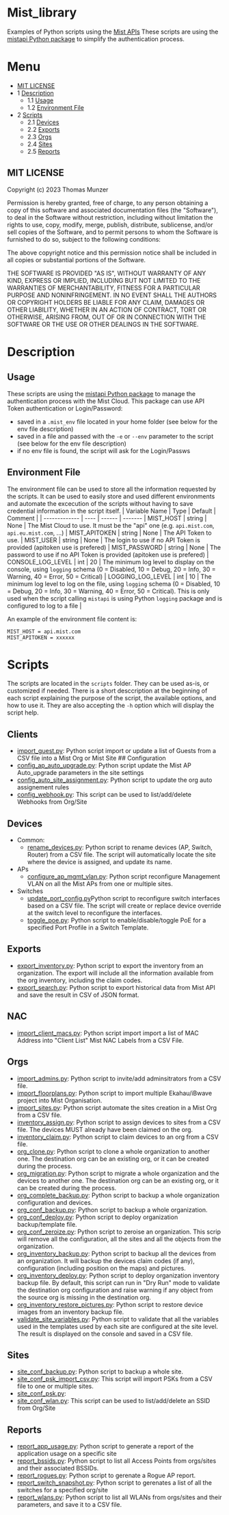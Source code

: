 
# Mist_library
Examples of Python scripts using the [Mist APIs](https://www.mist.com)
These scripts are using the [mistapi Python package](https://pypi.org/project/mistapi/) to simplify the authentication process.

# Menu
- [MIT LICENSE](#mit-license)
- 1 [Description](#description)
  - 1.1 [Usage](#usage)
  - 1.2 [Environment File](#environment-file)
- 2 [Scripts](#scripts)
  - 2.1 [Devices](#devices)
  - 2.2 [Exports](#exports)
  - 2.3 [Orgs](#orgs)
  - 2.4 [Sites](#sites)
  - 2.5 [Reports](#reports)

## MIT LICENSE
 
Copyright (c) 2023 Thomas Munzer

Permission is hereby granted, free of charge, to any person obtaining a copy of this software and associated documentation files (the "Software"), to deal in the  Software without restriction, including without limitation the rights to use, copy, modify, merge, publish, distribute, sublicense, and/or sell copies of the Software, and to permit persons to whom the Software is furnished to do so, subject to the following conditions:

The above copyright notice and this permission notice shall be included in all copies or substantial portions of the Software.

THE SOFTWARE IS PROVIDED "AS IS", WITHOUT WARRANTY OF ANY KIND, EXPRESS OR IMPLIED, INCLUDING BUT NOT LIMITED TO THE WARRANTIES OF MERCHANTABILITY, FITNESS FOR A PARTICULAR PURPOSE AND NONINFRINGEMENT. IN NO EVENT SHALL THE AUTHORS OR COPYRIGHT HOLDERS BE LIABLE FOR ANY CLAIM, DAMAGES OR OTHER LIABILITY, WHETHER IN AN ACTION OF CONTRACT, TORT OR OTHERWISE, ARISING FROM, OUT OF OR IN CONNECTION WITH THE SOFTWARE OR THE USE OR OTHER DEALINGS IN THE SOFTWARE.

# Description
## Usage
These scripts are using the [mistapi Python package](https://pypi.org/project/mistapi/) to manage the authentication process with the Mist Cloud.
This package can use API Token authentication or Login/Password:
- saved in a `.mist_env` file located in your home folder (see below for the env file description)
- saved in a file and passed with the `-e` or `--env` parameter to the script (see below for the env file description)
- if no env file is found, the script will ask for the Login/Passws

## Environment File
The environment file can be used to store all the information requested by the scripts. It can be used to easily store and used different environments and automate the excecution of the scripts without having to save credential information in the script itself.
| Variable Name | Type | Default | Comment |
| ------------- | ---- |  ------ | ------- |
MIST_HOST | string | None | The Mist Cloud to use. It must be the "api" one (e.g. `api.mist.com`, `api.eu.mist.com`, ...) |
MIST_APITOKEN | string | None | The API Token to use.  |
MIST_USER | string | None | The login to use if no API Token is provided (apitoken use is prefered) |
MIST_PASSWORD | string | None | The password to use if no API Token is provided (apitoken use is prefered) |
CONSOLE_LOG_LEVEL | int | 20 | The minimum log level to display on the console, using `logging` schema (0 = Disabled, 10 = Debug, 20 = Info, 30 = Warning, 40 = Error, 50 = Critical) |
LOGGING_LOG_LEVEL | int | 10 | The minimum log level to log on the file, using `logging` schema (0 = Disabled, 10 = Debug, 20 = Info, 30 = Warning, 40 = Error, 50 = Critical). This is only used when the script calling `mistapi` is using Python `logging` package and is configured to log to a file |

An example of the environment file content is:
```
MIST_HOST = api.mist.com
MIST_APITOKEN = xxxxxx
```

# Scripts
The scripts are located in the `scripts` folder. They can be used as-is, or customized if needed.
There is a short desccription at the beginning of each script explaining the purpose of the script, the available options, and how to use it. They are also accepting the `-h` option which will display the script help.

## Clients
- [import_guest.py](scripts/clients/import_guests.py): Python script import or update a list of Guests from a CSV file into a Mist Org or Mist Site
## Configuration
- [config_ap_auto_upgrade.py](scripts/orgs/config_ap_auto_upgrade.py): Python script update the Mist AP Auto_upgrade parameters in the site settings
- [config_auto_site_assignment.py](scripts/orgs/config_auto_site_assignment.py): Python script to update the org auto assignement rules
- [config_webhook.py](scripts/sites/config_webhook.py): This script can be used to list/add/delete Webhooks from Org/Site
## Devices
- Common:
    - [rename_devices.py](scripts/devices/rename_devices.py): Python script to rename devices (AP, Switch, Router) from a CSV file. The script will automatically locate the site where the device is assigned, and update its name.
- APs
    - [configure_ap_mgmt_vlan.py](scripts/devices/aps/configure_ap_mgmt_vlan.py): Python script reconfigure Management VLAN on all the Mist APs from one or multiple sites.
- Switches
    - [update_port_config.py](scripts/devices/switches/update_port_config.py)Python script to reconfigure switch interfaces based on a CSV file. The script will create or replace device override at the switch level to reconfigure the interfaces.
    - [toggle_poe.py](scripts/devices/switches/toggle_poe.py): Python script to enable/disable/toggle PoE for a specified Port Profile in a Switch Template.
## Exports
- [export_inventory.py](scripts/exports/export_inventory.py): Python script to export the inventory from an organization. The export will include all the information available from the org inventory, including the claim codes.
- [export_search.py](scripts/exports/export_search.py): Python script to export historical data from Mist API and save the result in CSV of JSON format.
## NAC
- [import_client_macs.py](scripts/nac/import_client_macs.py): Python script import import a list of MAC Address into "Client List" Mist NAC Labels from a CSV File.
## Orgs
- [import_admins.py](scripts/orgs/import_admins.py): Python script to invite/add adminsitrators from a CSV file.
- [import_floorplans.py](scripts/orgs/import_floorplans.py): Python script to import multiple Ekahau/iBwave project into Mist Organisation.
- [import_sites.py](scripts/orgs/import_sites.py): Python script automate the sites creation in a Mist Org from a CSV file.
- [inventory_assign.py](scripts/orgs/inventory_assign.py): Python script to assign devices to sites from a CSV file. The devices MUST already have been claimed on the org.
- [inventory_claim.py](scripts/orgs/inventory_claim.py): Python script to claim devices to an org from a CSV file. 
- [org_clone.py](scripts/orgs/org_clone.py): Python script to clone a whole organization to another one. The destination org can be an existing org, or it can be created during the process.
- [org_migration.py](scripts/orgs/org_migration.py): Python script to migrate a whole organization and the devices to another one. The destination org can be an existing org, or it can be created during the process.
- [org_complete_backup.py](scripts/orgs/org_complete_backup.py): Python script to backup a whole organization configuration and devices. 
- [org_conf_backup.py](scripts/orgs/org_conf_backup.py): Python script to backup a whole organization.
- [org_conf_deploy.py](scripts/orgs/org_conf_deploy.py): Python script to deploy organization backup/template file.
- [org_conf_zeroize.py](scripts/orgs/org_conf_zeroize.py): Python script to zeroise an organization. This scrip will remove all the configuration, all the sites and all the objects from the organization.
- [org_inventory_backup.py](scripts/orgs/org_inventory_backup.py): Python script to backup all the devices from an organization. It will backup the devices claim codes (if any), configuration (including position on the maps) and pictures.
- [org_inventory_deploy.py](scripts/orgs/org_inventory_deploy.py): Python script to deploy organization inventory backup file. By default, this script can run in "Dry Run" mode to validate the destination org configuration and raise warning if any object from the source org is missing in the destination org.
- [org_inventory_restore_pictures.py](scripts/orgs/org_inventory_restore_pictures.py): Python script to restore device images from an inventory backup file.
- [validate_site_variables.py](scripts/orgs/validate_site_variables.py): Python script to validate that all the variables used in the templates used by each site are configured at the site level. The result is displayed on the console and saved in a CSV file.
## Sites
- [site_conf_backup.py](scripts/sites/site_conf_backup.py): Python script to backup a whole site.
- [site_conf_psk_import_csv.py](scripts/sites/site_conf_psk_import_csv.py): This script will import PSKs from a CSV file to one or multiple sites.
- [site_conf_psk.py](scripts/sites/site_conf_psk.py):  
- [site_conf_wlan.py](scripts/sites/site_conf_wlan.py): This script can be used to list/add/delete an SSID from Org/Site
## Reports
- [report_app_usage.py](scripts/reports/report_app_usage.py): Python script to generate a report of the application usage on a specific site
- [report_bssids.py](scripts/reports/report_bssids.py): Python script to list all Access Points from orgs/sites and their associated BSSIDs. 
- [report_rogues.py](scripts/reports/report_rogues.py): Python script to gerenate a Rogue AP report.
- [report_switch_snapshot.py](scripts/reports/report_switch_snapshot.py): Python script to gerenates a list of all the switches for a specified org/site
- [report_wlans.py](scripts/reports/report_wlans.py): Python script to list all WLANs from orgs/sites and their parameters, and save it to a CSV file.

